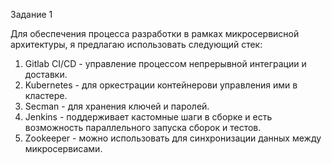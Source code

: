 Задание 1

Для обеспечения процесса разработки в рамках микросервисной архитектуры, я предлагаю использовать следующий стек:
1. Gitlab CI/CD - управление процессом непрерывной интеграции и доставки.
2. Kubernetes - для оркестрации контейнерови управления ими в кластере.
3. Secman - для хранения ключей и паролей.
4. Jenkins - поддерживает кастомные шаги в сборке и есть возможность параллельного запуска сборок и тестов.
5. Zookeeper - можно использовать для синхронизации данных между микросервисами.
